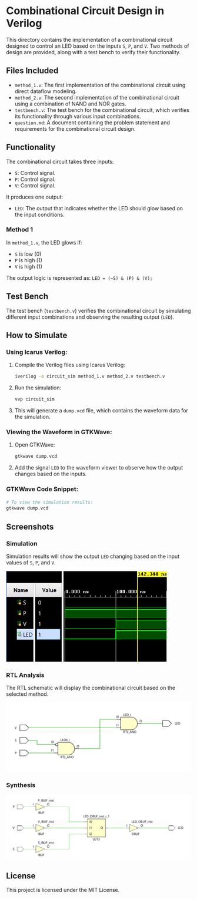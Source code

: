 # Combinational Circuit Design in Verilog

This directory contains the implementation of a combinational circuit designed to control an LED based on the inputs `S`, `P`, and `V`. Two methods of design are provided, along with a test bench to verify their functionality.

## Files Included

- `method_1.v`: The first implementation of the combinational circuit using direct dataflow modeling.
- `method_2.v`: The second implementation of the combinational circuit using a combination of NAND and NOR gates.
- `testbench.v`: The test bench for the combinational circuit, which verifies its functionality through various input combinations.
- `question.md`: A document containing the problem statement and requirements for the combinational circuit design.

## Functionality

The combinational circuit takes three inputs:
- `S`: Control signal.
- `P`: Control signal.
- `V`: Control signal.

It produces one output:
- `LED`: The output that indicates whether the LED should glow based on the input conditions.

### Method 1
In `method_1.v`, the LED glows if:
- `S` is low (0)
- `P` is high (1)
- `V` is high (1)

The output logic is represented as:
```LED = (~S) & (P) & (V);```


## Test Bench

The test bench (`testbench.v`) verifies the combinational circuit by simulating different input combinations and observing the resulting output (`LED`).

## How to Simulate

### Using Icarus Verilog:
1. Compile the Verilog files using Icarus Verilog:
   ```bash
   iverilog -o circuit_sim method_1.v method_2.v testbench.v
   ```
2. Run the simulation:
   ```bash
   vvp circuit_sim
   ```

3. This will generate a `dump.vcd` file, which contains the waveform data for the simulation.

### Viewing the Waveform in GTKWave:
1. Open GTKWave:
   ```bash
   gtkwave dump.vcd
   ```

2. Add the signal `LED` to the waveform viewer to observe how the output changes based on the inputs.

### GTKWave Code Snippet:

```bash
# To view the simulation results:
gtkwave dump.vcd
```

## Screenshots

### Simulation
Simulation results will show the output `LED` changing based on the input values of `S`, `P`, and `V`.

![Simulation Schematic](screenshots/combsim.png)


### RTL Analysis
The RTL schematic will display the combinational circuit based on the selected method.

![RTL Analysis Schematic](screenshots/combrtl.png)

### Synthesis

![Synthesis Schematic](screenshots/combsyn.png)

## License

This project is licensed under the MIT License.
